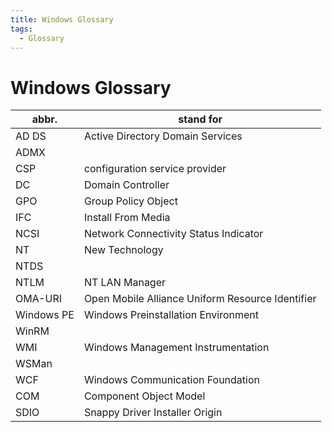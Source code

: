 ```yaml
---
title: Windows Glossary
tags:
  - Glossary
---
```


# Windows Glossary

| abbr.      | stand for                                        |
| ---------- | ------------------------------------------------ |
| AD DS      | Active Directory Domain Services                 |
| ADMX       |
| CSP        | configuration service provider                   |
| DC         | Domain Controller                                |
| GPO        | Group Policy Object                              |
| IFC        | Install From Media                               |
| NCSI       | Network Connectivity Status Indicator            |
| NT         | New Technology                                   |
| NTDS       |
| NTLM       | NT LAN Manager                                   |
| OMA-URI    | Open Mobile Alliance Uniform Resource Identifier |
| Windows PE | Windows Preinstallation Environment              |
| WinRM      |
| WMI        | Windows Management Instrumentation               |
| WSMan      |
| WCF        | Windows Communication Foundation                 |
| COM        | Component Object Model                           |
| SDIO       | Snappy Driver Installer Origin                   |
